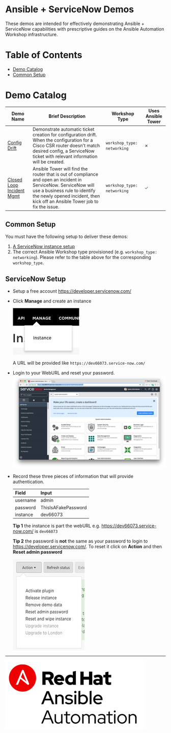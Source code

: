 # Ansible + ServiceNow Demos

These demos are intended for effectively demonstrating Ansible + ServiceNow capabilities with prescriptive guides on the Ansible Automation Workshop infrastructure.

# Table of Contents

- [Demo Catalog](#demo-catalog)
- [Common Setup](#common-setup)

# Demo Catalog

| Demo Name   | Brief Description  | Workshop Type | Uses Ansible Tower |
|---|---|---|---|
| [Config Drift](1-config-drift)  | Demonstrate automatic ticket creation for configuration drift.  When the configuration for a Cisco CSR router doesn't match desired config, a ServiceNow ticket with relevant information will be created. | `workshop_type: networking`  | ✗ |
| [Closed Loop Incident Mgmt](2-closed-loop-incident-mgmt)   | Ansible Tower will find the router that is out of compliance and open an incident in ServiceNow.  ServiceNow will use a business rule to identify the newly opened incident, then kick off an Ansible Tower job to fix the issue. | `workshop_type: networking`  | <font color="green">✓</font> |

## Common Setup

You must have the following setup to deliver these demos:

1. [A ServiceNow instance setup](#servicenow_setup)
2. The correct Ansible Workshop type provisioned (e.g. `workshop_type: networking`).  Please refer to the table above for the corresponding `workshop_type`.

## ServiceNow Setup

  - Setup a free account
    https://developer.servicenow.com/

  - Click **Manage** and create an instance

    ![manage](images/manage.png)

    A URL will be provided like ```https://dev66073.service-now.com/```

  - Login to your WebURL and reset your password.
    ![snow](images/snow.png)

  - Record these three pieces of information that will provide authentication.

    | Field | Input |
    | -------- |:--------------------|
    | username | admin |
    | password | ThisIsAFakePassword |
    | instance | dev66073      |

    **Tip 1** the instance is part the webURL e.g. https://dev66073.service-now.com/ is `dev66073`

    **Tip 2** the password is **not** the same as your password to login to https://developer.servicenow.com/.  To reset it click on **Action** and then **Reset admin password**

    ![reset](images/reset.png)

---
![Red Hat Ansible Automation](../../images/rh-ansible-automation.png)
